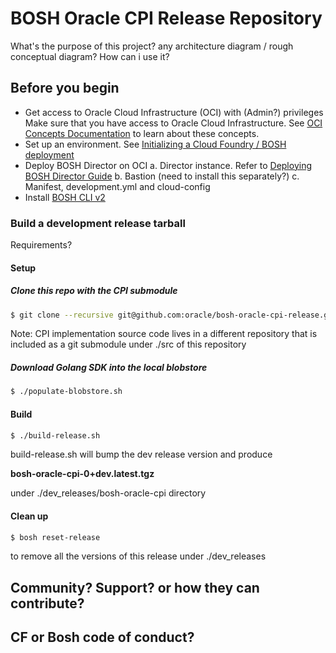 # BOSH Oracle CPI Release Repository
What's the purpose of this project? 
any architecture diagram / rough conceptual diagram? How can i use it?

## Before you begin

* Get access to Oracle Cloud Infrastructure (OCI) with (Admin?) privileges 
Make sure that you have access to Oracle Cloud Infrastructure. See [OCI Concepts Documentation](https://docs.us-phoenix-1.oraclecloud.com/Content/GSG/Concepts/concepts.htm) to learn about these concepts.
* Set up an environment. See [Initializing a Cloud Foundry / BOSH deployment](https://github.com/oracle/terraform-oci-cf-install)
* Deploy BOSH Director on OCI
   a. Director instance. Refer to [Deploying BOSH Director Guide](docs/deploy_director.md)
   b. Bastion (need to install this separately?)
   c. Manifest, development.yml and cloud-config
* Install [BOSH CLI v2](https://bosh.io/docs/cli-v2.html#install)

### Build a development release tarball 

Requirements? 

#### Setup 
##### Clone this repo with the CPI submodule
```bash
$ git clone --recursive git@github.com:oracle/bosh-oracle-cpi-release.git
```

Note: CPI implementation source code lives in a different repository that is included as a git submodule under ./src of this 
repository 
##### Download Golang SDK into the local blobstore
````bash
$ ./populate-blobstore.sh
````
#### Build 
```bash
$ ./build-release.sh
```
build-release.sh will bump the dev release version and produce 

**bosh-oracle-cpi-0+dev.latest.tgz** 

under ./dev_releases/bosh-oracle-cpi directory

#### Clean up
```bash
$ bosh reset-release 
```
to remove all the versions of this release under ./dev_releases 

## Community? Support? or how they can contribute?

## CF or Bosh code of conduct?

